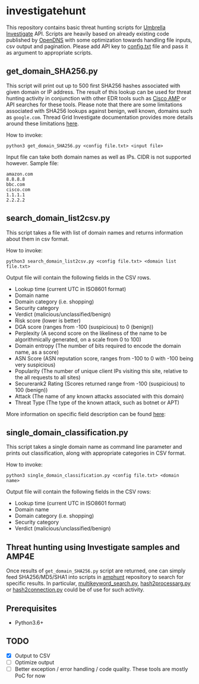 # investigatehunt

This repository contains basic threat hunting scripts for [Umbrella Investigate](https://umbrella.cisco.com/products/umbrella-investigate) API. Scripts are heavily based on already existing code published by [OpenDNS](https://github.com/opendns/investigate-examples/) with some optimization towards handling file inputs, csv output and pagination. Please add API key to [config.txt](config.txt) file and pass it as argument to appropriate scripts.


## get_domain_SHA256.py

This script will print out up to 500 first SHA256 hashes associated with given domain or IP address. The result of this lookup can be used for threat hunting activity in conjunction with other EDR tools such as [Cisco AMP](https://www.cisco.com/c/en/us/products/security/advanced-malware-protection/index.html) or API searches for these tools. Please note that there are some limitations associated with SHA256 lookups against benign, well known, domains such as ```google.com```. Thread Grid Investigate documentation provides more details around these limitations [here](https://docs.umbrella.com/investigate-api/docs/threat-grid-integration-cisco-amp-threat-grid).

How to invoke:
```
python3 get_domain_SHA256.py <config file.txt> <input file>
```

Input file can take both domain names as well as IPs. CIDR is not supported however. Sample file:
```
amazon.com
8.8.8.8
bbc.com
cisco.com
1.1.1.1
2.2.2.2
```

## search_domain_list2csv.py

This script takes a file with list of domain names and returns information about them in csv format.

How to invoke:
```
python3 search_domain_list2csv.py <config file.txt> <domain list file.txt>
```
Output file will contain the following fields in the CSV rows. 

- Lookup time (current UTC in ISO8601 format)
- Domain name
- Domain category (i.e. shopping)
- Security category 
- Verdict (malicious/unclassified/benign)
- Risk score (lower is better)
- DGA score (ranges from -100 (suspicious) to 0 (benign))
- Perplexity (A second score on the likeliness of the name to be algorithmically generated, on a scale from 0 to 100)
- Domain entropy (The number of bits required to encode the domain name, as a score)
- ASN Score (ASN reputation score, ranges from -100 to 0 with -100 being very suspicious)
- Popularity (The number of unique client IPs visiting this site, relative to the all requests to all sites)
- Securerank2 Rating (Scores returned range from -100 (suspicious) to 100 (benign))
- Attack (The name of any known attacks associated with this domain)
- Threat Type (The type of the known attack, such as botnet or APT)

More information on specific field description can be found [here](https://docs.umbrella.com/investigate-api/docs/security-information-for-a-domain-1):

## single_domain_classification.py

This script takes a single domain name as command line parameter and prints out classification, along with appropriate categories in CSV format.

How to invoke:
```
python3 single_domain_classification.py <config file.txt> <domain name>
```

Output file will contain the following fields in the CSV rows:

- Lookup time (current UTC in ISO8601 format)
- Domain name
- Domain category (i.e. shopping)
- Security category 
- Verdict (malicious/unclassified/benign)

## Threat hunting using Investigate samples and AMP4E

Once results of ```get_domain_SHA256.py``` script are returned, one can simply feed SHA256/MD5/SHA1 into scripts in [amphunt](https://github.com/op7ic/amphunt) repository to search for specific results. In particular, [multikeyword_search.py](https://github.com/op7ic/amphunt/blob/master/multikeyword_search.py), [hash2processarg.py](https://github.com/op7ic/amphunt/blob/master/hash2processarg.py) or [hash2connection.py](https://github.com/op7ic/amphunt/blob/master/hash2connection.py) could be of use for such activity.

## Prerequisites 

- Python3.6+

## TODO

- [x] Output to CSV
- [ ] Optimize output
- [ ] Better exception / error handling / code quality. These tools are mostly PoC for now